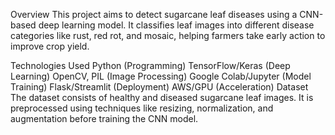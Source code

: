 Overview
This project aims to detect sugarcane leaf diseases using a CNN-based deep learning model. It classifies leaf images into different disease categories like rust, red rot, and mosaic, helping farmers take early action to improve crop yield.

Technologies Used
Python (Programming)
TensorFlow/Keras (Deep Learning)
OpenCV, PIL (Image Processing)
Google Colab/Jupyter (Model Training)
Flask/Streamlit (Deployment)
AWS/GPU (Acceleration)
Dataset
The dataset consists of healthy and diseased sugarcane leaf images. It is preprocessed using techniques like resizing, normalization, and augmentation before training the CNN model.

